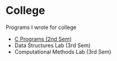 # College

Programs I wrote for college

- [C Programs (2nd Sem)](./C/)
- Data Structures Lab (3rd Sem)
- Computational Methods Lab (3rd Sem)
